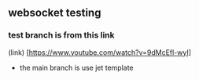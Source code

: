 ## websocket testing

### test branch is from this link

(link) [https://www.youtube.com/watch?v=9dMcEfl-wyI]

- the main branch is use jet template 

